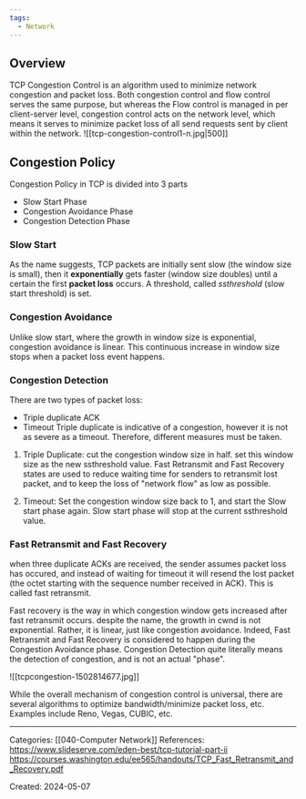 ```yaml
---
tags:
  - Network
---
```

## Overview

TCP Congestion Control is an algorithm used to minimize network congestion and packet loss. Both congestion control and flow control serves the same purpose, but whereas the Flow control is managed in per client-server level, congestion control acts on the network level, which means it serves to minimize packet loss of all send requests sent by client within the network.
![[tcp-congestion-control1-n.jpg|500]]

## Congestion Policy
Congestion Policy in TCP is divided into 3 parts
- Slow Start Phase
- Congestion Avoidance Phase
- Congestion Detection Phase
### Slow Start
As the name suggests, TCP packets are initially sent slow (the window size is small), then it **exponentially** gets faster (window size doubles) until a certain the first **packet loss** occurs. A threshold, called _ssthreshold_ (slow start threshold) is set.

### Congestion Avoidance
Unlike slow start, where the growth in window size is exponential, congestion avoidance is linear. This continuous increase in window size stops when a packet loss event happens.

### Congestion Detection
There are two types of packet loss:
- Triple duplicate ACK
- Timeout
Triple duplicate is indicative of a congestion, however it is not as severe as a timeout. Therefore, different measures must be taken.
1) Triple Duplicate: cut the congestion window size in half. set this window size as the new ssthreshold value. Fast Retransmit and Fast Recovery states are used to reduce waiting time for senders to retransmit lost packet, and to keep the loss of "network flow" as low as possible.

2) Timeout: Set the congestion window size back to 1, and start the Slow start phase again. Slow start phase will stop at the current ssthreshold value.

### Fast Retransmit and Fast Recovery
when three duplicate ACKs are received, the sender assumes packet loss has occured, and instead of waiting for timeout it will resend the lost packet (the octet starting with the sequence number received in ACK). This is called fast retransmit.

Fast recovery is the way in which congestion window gets increased after fast retransmit occurs. despite the name, the growth in cwnd is not exponential. Rather, it is linear, just like congestion avoidance. Indeed, Fast Retransmit and Fast Recovery is considered to happen during the Congestion Avoidance phase. Congestion Detection quite literally means the detection of congestion, and is not an actual "phase".

![[tcpcongestion-1502814677.jpg]]

While the overall mechanism of congestion control is universal, there are several algorithms to optimize bandwidth/minimize packet loss, etc. Examples include Reno, Vegas, CUBIC, etc.

---
Categories: [[040-Computer Network]]
References:
https://www.slideserve.com/eden-best/tcp-tutorial-part-ii
https://courses.washington.edu/ee565/handouts/TCP_Fast_Retransmit_and_Recovery.pdf

Created: 2024-05-07